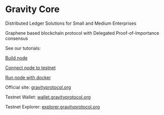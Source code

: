 # Gravity Core

Distributed Ledger Solutions for Small and Medium Enterprises

Graphene based blockchain protocol with Delegated Proof-of-Importance consensus


See our tutorials:

[Build node](https://github.com/GravityProtocol/gravity-docs/blob/master/building%20on%20ubuntu.md) 

[Connect node to testnet](https://github.com/GravityProtocol/gravity-docs/blob/master/connecting%20to%20testnet.md) 

[Run node with docker](https://github.com/GravityProtocol/gravity-docs/blob/master/running%20node%20with%20docker.md) 


Official site: [gravityprotocol.org](https://gravityprotocol.org)

Testnet Wallet: [wallet.gravityprotocol.org](https://wallet.gravityprotocol.org)

Testnet Explorer: [explorer.gravityprotocol.org](https://explorer.gravityprotocol.org)
